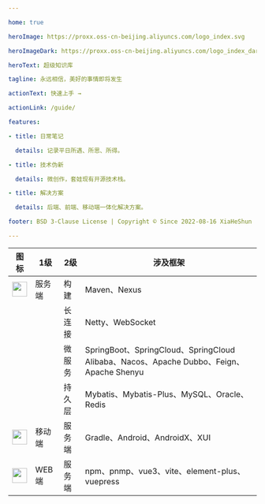 ```yaml
---

home: true

heroImage: https://proxx.oss-cn-beijing.aliyuncs.com/logo_index.svg

heroImageDark: https://proxx.oss-cn-beijing.aliyuncs.com/logo_index_dark.svg

heroText: 超级知识库

tagline: 永远相信，美好的事情即将发生

actionText: 快速上手 →

actionLink: /guide/

features:

- title: 日常笔记

  details: 记录平日所遇、所思、所得。

- title: 技术伪新

  details: 微创作，套娃现有开源技术栈。

- title: 解决方案

  details: 后端、前端、移动端一体化解决方案。

footer: BSD 3-Clause License | Copyright © Since 2022-08-16 XiaHeShun

---
```


| 图标                                                                                | 1级     | 2级        | 涉及框架                                                                              |
|-----------------------------------------------------------------------------------|--------|-----------|-----------------------------------------------------------------------------------|
| <img src="https://proxx.oss-cn-beijing.aliyuncs.com/icon/java.svg" width="30">    | 服务端    | 构建        | Maven、Nexus                                                                       |
|                                                                                   |        | 长连接       | Netty、WebSocket                                                                   |
|                                                                                   |        | 微服务       | SpringBoot、SpringCloud、SpringCloud Alibaba、Nacos、Apache Dubbo、Feign、Apache Shenyu |
|                                                                                   |        | 持久层       | Mybatis、Mybatis-Plus、MySQL、Oracle、Redis                                           |
| <img src="https://proxx.oss-cn-beijing.aliyuncs.com/icon/android.svg" width="30"> | 移动端    | 服务端       | Gradle、Android、AndroidX、XUI                                                       |
| <img src="https://proxx.oss-cn-beijing.aliyuncs.com/icon/vue.svg" width="30">     | WEB端   | 服务端       | npm、pnmp、vue3、vite、element-plus、vuepress                                          |




